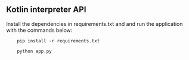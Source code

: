 ## Kotlin interpreter API 

Install the dependencies in requirements.txt and and run the application with the commands below:

```
    pip install -r requirements.txt
```

```
    python app.py
```

